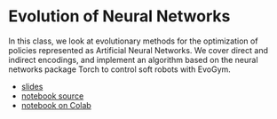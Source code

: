# Evolution of Neural Networks

In this class, we look at evolutionary methods for the optimization of policies represented as Artificial Neural Networks. We cover direct and indirect encodings, and implement an algorithm based on the neural networks package Torch to control soft robots with EvoGym.

* [slides](https://d9w.github.io/evolution/neuroevolution/neuroevo.html)
* [notebook source](https://d9w.github.io/evolution/neuroevolution/evogym.ipynb)
* [notebook on Colab](https://colab.research.google.com/github/d9w/evolution/neuroevolution/evogym.ipynb)
